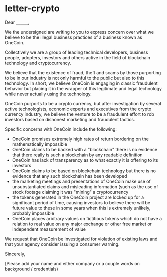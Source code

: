 # letter-crypto


Dear ______,

We the undersigned are writing to you to express concern over what we believe to be the illegal business practices of a business known as OneCoin.

Collectively we are a group of leading technical developers, business people, adopters, investors and others active in the field of blockchain technology and cryptocurrency.

We believe that the existence of fraud, theft and scams by those purporting to be in our industry is not only harmful to the public but also to this technology.  In short, we believe OneCoin is engaging in classic fraudulent behavior but placing it in the wrapper of this legitimate and legal technology while never actually using the technology.

OneCoin purports to be a crypto currency, but after investigation by several active technologists, economic experts and executives from the crypto currency industry, we believe the venture to be a fraudulent effort to rob investors based on dishonest marketing and fraudulent tactics.

Specific concerns with OneCoin include the following:

- OneCoin promises extremely high rates of return bordering on the mathematically impossible
- OneCoin claims to be backed with a "blockchain" there is no evidence that there really is such a blockchain by any readable definition 
- OneCoin has lack of transparency as to what exactly it is offering to its investors
- OneCoin claims to be based on blockchain technology but there is no evidence that any such blockchain has been developed 
- the marketing meetings and presentations of OneCoin make use of unsubstantiated claims and misleading information (such as the use of stock footage claiming it was "mining" a cryptocurrency
- the tokens generated in the OneCoin project are locked up for a significant period of time, causing investors to believe there will be future value to these in some years when this is extremely unlikely, probably impossible
- OneCoin places arbitrary values on fictitious tokens which do not have a relation to real value on any major exchange or other free market or independent measurement of value

We request that OneCoin be investigated for violation of existing laws and that your agency consider issuing a consumer warning.

Sincerely,

[Please add your name and either company or a couple words on background / credentials) 

